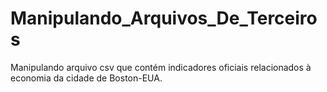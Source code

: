 # Manipulando_Arquivos_De_Terceiros

Manipulando arquivo csv que contém indicadores oficiais relacionados à economia da cidade de Boston-EUA.
